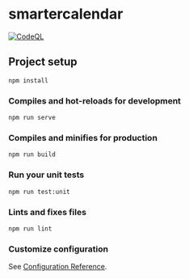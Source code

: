 # smartercalendar

[![CodeQL](https://github.com/AlexHalbesleben/SmarterCalendar/actions/workflows/codeql-analysis.yml/badge.svg)](https://github.com/AlexHalbesleben/SmarterCalendar/actions/workflows/codeql-analysis.yml)

## Project setup
```
npm install
```

### Compiles and hot-reloads for development
```
npm run serve
```

### Compiles and minifies for production
```
npm run build
```

### Run your unit tests
```
npm run test:unit
```

### Lints and fixes files
```
npm run lint
```

### Customize configuration
See [Configuration Reference](https://cli.vuejs.org/config/).
